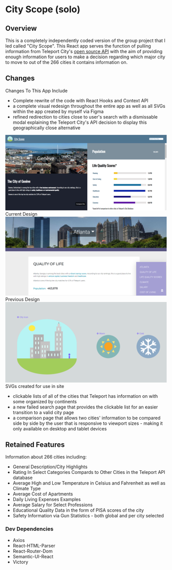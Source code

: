 # City Scope (solo)

## Overview 
This is a completely independently coded version of the group project that I led called "City Scope". This React app serves the function of pulling information from Teleport City's [open source API](https://developers.teleport.org/api/) with the aim of providing enough information for users to make a decision regarding which major city to move to out of the 266 cities it contains information on.

## Changes

Changes To This App Include
- Complete rewrite of the code with React Hooks and Context API
- a complete visual redesign throughout the entire app as well as all SVGs within the app created by myself via Figma
- refined redirection to cities close to user's search with a dismissable modal explaining the Teleport City's API decision to display this geographically close alternative

![Current Site Design](src/assets/currentDesign.png)
Current Design
![Previous Site Design](src/assets/previousDesign.png)
Previous Design
![Image of City Icons](/src/assets/CityScopeIcons.png)
SVGs created for use in site

- clickable lists of all of the cities that Teleport has information on with some organized by continents
- a new failed search page that provides the clickable list for an easier transition to a valid city page
- a comparison page that allows two cities' information to be compared side by side by the user that is 
  responsive to viewport sizes - making it only available on desktop and tablet devices

## Retained Features

Information about 266 cities including:
- General Description/City Highlights
- Rating In Select Categories Compards to Other Cities in the Teleport API database
- Average High and Low Temperature in Celsius and Fahrenheit as well as Climate Type
- Average Cost of Apartments
- Daily Living Expenses Examples
- Average Salary for Select Professions
- Educational Quality Data in the form of PISA scores of the city
- Safety Information via Gun Statistics - both global and per city selected

### Dev Dependencies
- Axios
- React-HTML-Parser
- React-Router-Dom
- Semantic-UI-React
- Victory
